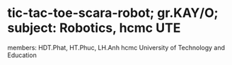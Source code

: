 # tic-tac-toe-scara-robot; gr.KAY/O; subject: Robotics, hcmc UTE
members: HDT.Phat, HT.Phuc, LH.Anh
hcmc University of Technology and Education
